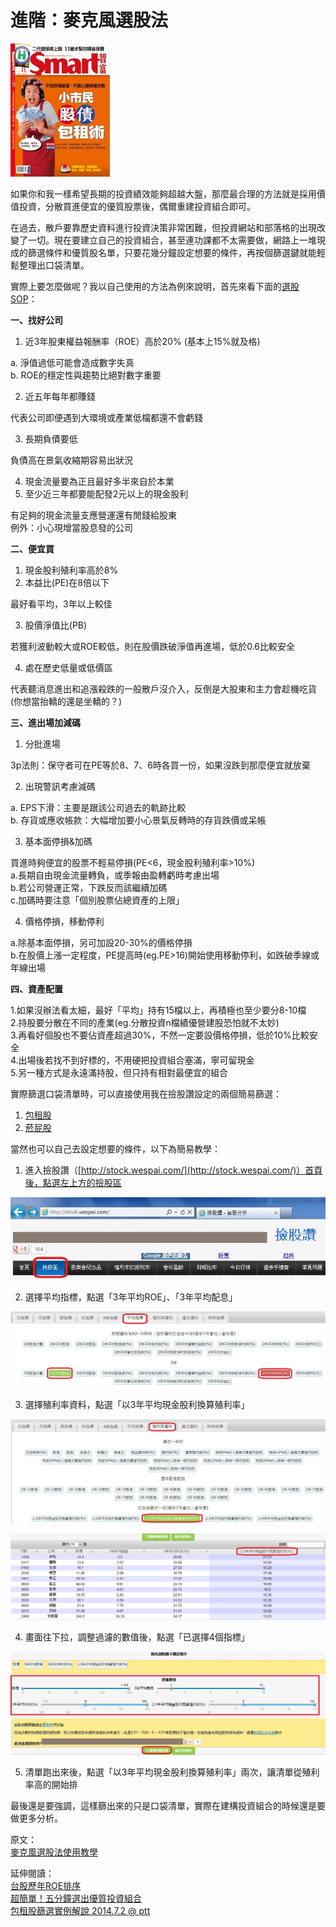 # 進階：麥克風選股法

![&#x6211;&#x7576;&#x904E;Smart&#x5C01;&#x9762;&#x4E3B;&#x984C;&#xFF0C;&#x4F46;&#x90A3;&#x671F;&#x64FA;&#x4E86;&#x5F35;&#x5927;&#x5ABD;&#x5716;](../.gitbook/assets/smart171.jpg)

如果你和我一樣希望長期的投資績效能夠超越大盤，那麼最合理的方法就是採用價值投資，分散買進便宜的優質股票後，偶爾重建投資組合即可。  
  
在過去，散戶要靠歷史資料進行投資決策非常困難，但投資網站和部落格的出現改變了一切。現在要建立自己的投資組合，甚至連功課都不太需要做，網路上一堆現成的篩選條件和優質股名單，只要花幾分鐘設定想要的條件，再按個篩選鍵就能輕鬆整理出口袋清單。  
  
實際上要怎麼做呢？我以自己使用的方法為例來說明，首先來看下面的[選股SOP](http://www.ptt.cc/bbs/Stock/M.1354098293.A.88E.html)：  
  
**一、找好公司**  
  
1. 近3年股東權益報酬率（ROE）高於20% \(基本上15%就及格\)  
  
a. 淨值過低可能會造成數字失真  
b. ROE的穩定性與趨勢比絕對數字重要  
  
2. 近五年每年都賺錢  
  
代表公司即便遇到大環境或產業低檔都還不會虧錢  
  
3. 長期負債要低  
  
負債高在景氣收縮期容易出狀況  
  
4. 現金流量要為正且最好多半來自於本業  
5. 至少近三年都要能配發2元以上的現金股利  
  
有足夠的現金流量支應營運還有閒錢給股東  
例外：小心現增當股息發的公司  
  
**二、便宜買**  
  
1. 現金股利殖利率高於8%  
2. 本益比\(PE\)在8倍以下  
  
最好看平均，3年以上較佳  
  
3. 股價淨值比\(PB\)  
  
若獲利波動較大或ROE較低，則在股價跌破淨值再進場，低於0.6比較安全  
  
4. 處在歷史低量或低價區  
  
代表聽消息進出和追漲殺跌的一般散戶沒介入，反倒是大股東和主力會趁機吃貨  
\(你想當抬轎的還是坐轎的？\)  
  
**三、進出場加減碼**  
  
1. 分批進場  
  
3p法則：保守者可在PE等於8、7、6時各買一份，如果沒跌到那麼便宜就放棄  
  
2. 出現警訊考慮減碼  
  
a. EPS下滑：主要是跟該公司過去的軌跡比較  
b. 存貨或應收帳款：大幅增加要小心景氣反轉時的存貨跌價或呆帳  
  
3. 基本面停損&加碼  
  
買進時夠便宜的股票不輕易停損\(PE&lt;6，現金股利殖利率&gt;10%\)  
a.長期自由現金流量轉負，或季報由盈轉虧時考慮出場  
b.若公司營運正常，下跌反而該繼續加碼  
c.加碼時要注意「個別股票佔總資產的上限」  
  
4. 價格停損，移動停利  
  
a.除基本面停損，另可加設20-30%的價格停損  
b.在股價上漲一定程度，PE提高時\(eg.PE&gt;16\)開始使用移動停利，如跌破季線或年線出場  
  
**四、資產配置**  
  
1.如果沒辦法看太細，最好「平均」持有15檔以上，再積極也至少要分8-10檔  
2.持股要分散在不同的產業\(eg.分散投資n檔績優營建股恐怕就不太妙\)  
3.再看好個股也不要佔資產超過30%，不然一定要設價格停損，低於10%比較安全  
4.出場後若找不到好標的，不用硬把投資組合塞滿，寧可留現金  
5.另一種方式是永遠滿持股，但只持有相對最便宜的組合  
  
實際篩選口袋清單時，可以直接使用我在撿股讚設定的兩個簡易篩選：  
  
1. [包租股](http://stock.wespai.com/p/5322)  
2. [菸屁股](http://stock.wespai.com/p/17060)  
  
當然也可以自己去設定想要的條件，以下為簡易教學：  
  
1. 進入撿股讚（[http://stock.wespai.com/](http://stock.wespai.com/)）首頁後，點選左上方的撿股區

![](../.gitbook/assets/wespai1.jpg)

2. 選擇平均指標，點選「3年平均ROE」、「3年平均配息」

![](../.gitbook/assets/wespai2.jpg)

3. 選擇殖利率資料，點選「以3年平均現金股利換算殖利率」

![](../.gitbook/assets/wespai3.jpg)

![](../.gitbook/assets/wespai5.jpg)

4. 畫面往下拉，調整過濾的數值後，點選「已選擇4個指標」

![](../.gitbook/assets/wespai4.jpg)

5. 清單跑出來後，點選「以3年平均現金股利換算殖利率」兩次，讓清單從殖利率高的開始排

最後還是要強調，這樣篩出來的只是口袋清單，實際在建構投資組合的時候還是要做更多分析。

原文：  
[麥克風選股法使用教學](https://stasistw.blogspot.com/2012/11/blog-post.html)  
  
延伸閱讀：  
[台股歷年ROE排序](http://stasistw.blogspot.com/2011/09/roe.html)  
[超簡單！五分鐘選出優質投資組合](http://stasistw.blogspot.tw/2012/02/blog-post.html)  
[包租股篩選實例解說 2014.7.2 @ ptt](https://www.ptt.cc/bbs/Stock/M.1404313915.A.690.html)

